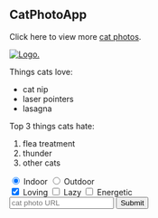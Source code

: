 

<h2>CatPhotoApp</h2>
<main>
  <p>Click here to view more <a href="#">cat photos</a>.</p>

  <a href="#"><img src="https://lh3.googleusercontent.com/fife/ABSRlIp5Jeip_KJ6pMPZme_mkjgoCW-YLpxz98wYCpWeKtJfMYVX0VzvchkXaciwqpwn03dm0qpn44nVya9zAFhb7lY-WNiwUTvRBB_MjlVoUa6PM2phSV0ilsMYIwqdYZ52F7NJndLplFsgJdJOTK7g2HwnGo4Bbbzl0ZWHo-inNa25nP-mKs9f6wu-eMEgzeLRwyDttP6XXHvQ2adT1EDvmJ3ee2Zs21lZ4R42F723EyIu9QYtMcnv2UAukPuX62outFxwCeyYttvBIEl3sdq6-DhSoJLMJ-iJcgbiePEDJBMZIU1XHcEy9yk0X220Hl73m6GGZKyBoTflLUjzYIaLBWC6vyNTIrjCn6yS4ksswWzTa-I8CZcOlIOeRjZmnosXAgHkv3vgw1ELwjRP4gxo8U7nyWFQVhS7Rjb-qZiuFdQiZTeH9n6T05Q-Qm7A7A5PtRBEHhu2UTGk30A_bWSuyGH_-7nWYMcWnzaO9rqDd4bTcym-FUyu0nofwBB7DMlDHidV8d8husYpC9X9gNnWptxPGmQVM40mnGKu0mCF8RaGyFyf1md3_g68VDolCmO5Wqe4y3peVQUQOybgQXDt1rJ28OFL9MatosPvlMXeD_SA2hRJvPW-ZQoRa4I5GVjR5tLB1JBTDADs6Agq7eus2eAsaoXlDBtvJz40iUfRieRvLAFktvGt1Iz9NTpyrG5Zzsqn_SvEl95GASUUNvG9L5tYH7wL5wSnnw=w1920-h729-ft" alt="Logo."></a>

  <p>Things cats love:</p>
  <ul>
    <li>cat nip</li>
    <li>laser pointers</li>
    <li>lasagna</li>
  </ul>
  <p>Top 3 things cats hate:</p>
  <ol>
    <li>flea treatment</li>
    <li>thunder</li>
    <li>other cats</li>
  </ol>

  <form action="https://freecatphotoapp.com/submit-cat-photo">
    <label for="indoor"><input id="indoor" type="radio" name="indoor-outdoor" value="indoor" checked> Indoor</label>
    <label for="outdoor"><input id="outdoor" type="radio" name="indoor-outdoor" value="outdoor"> Outdoor</label><br>
    <label for="loving"><input id="loving" type="checkbox" name="personality" value="loving" checked> Loving</label>
    <label for="lazy"><input id="lazy" type="checkbox" name="personality" value="lazy"> Lazy</label>
    <label for="energetic"><input id="energetic" type="checkbox" name="personality" value="energetic"> Energetic</label><br>
    <input type="text" placeholder="cat photo URL" required>
    <button type="submit">Submit</button>
  </form>
</main>
